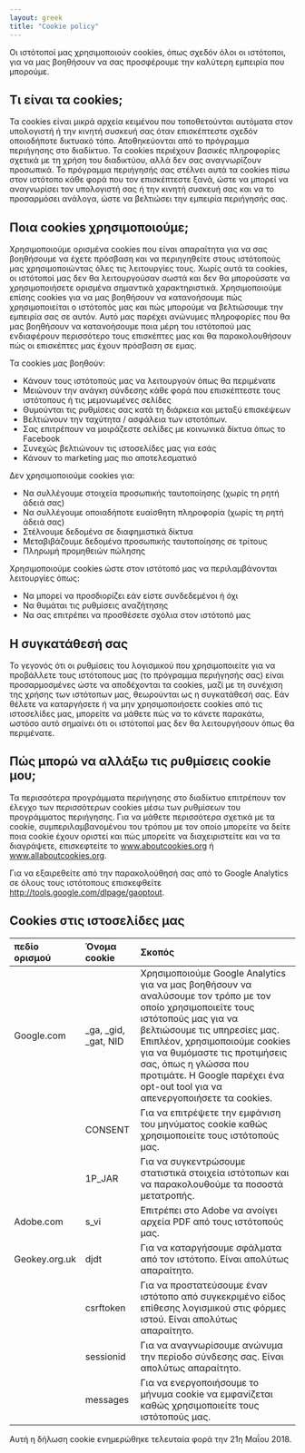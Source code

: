 ```yaml
---
layout: greek
title: "Cookie policy"
---
```


Οι ιστότοποί μας χρησιμοποιούν cookies, όπως σχεδόν όλοι οι ιστότοποι, για να μας βοηθήσουν να σας προσφέρουμε την καλύτερη εμπειρία που μπορούμε.

## Τι είναι τα cookies;

Τα cookies είναι μικρά αρχεία κειμένου που τοποθετούνται αυτόματα στον υπολογιστή ή την κινητή συσκευή σας όταν επισκέπτεστε σχεδόν οποιοδήποτε δικτυακό τόπο. Αποθηκεύονται από το πρόγραμμα περιήγησης στο διαδίκτυο. Τα cookies περιέχουν βασικές πληροφορίες σχετικά με τη χρήση του διαδικτύου, αλλά δεν σας αναγνωρίζουν προσωπικά. Το πρόγραμμα περιήγησής σας στέλνει αυτά τα cookies πίσω στον ιστότοπο κάθε φορά που τον επισκέπτεστε ξανά, ώστε να μπορεί να αναγνωρίσει τον υπολογιστή σας ή την κινητή συσκευή σας και να το προσαρμόσει ανάλογα, ώστε να βελτιώσει την εμπειρία περιήγησής σας.

## Ποια cookies χρησιμοποιούμε;

Χρησιμοποιούμε ορισμένα cookies που είναι απαραίτητα για να σας βοηθήσουμε να έχετε πρόσβαση και να περιηγηθείτε στους ιστότοπούς μας χρησιμοποιώντας όλες τις λειτουργίες τους. Χωρίς αυτά τα cookies, οι ιστότοποί μας δεν θα λειτουργούσαν σωστά και δεν θα μπορούσατε να χρησιμοποιήσετε ορισμένα σημαντικά χαρακτηριστικά. Χρησιμοποιούμε επίσης cookies για να μας βοηθήσουν να κατανοήσουμε πώς χρησιμοποιείται ο ιστότοπός μας και πώς μπορούμε να βελτιώσουμε την εμπειρία σας σε αυτόν. Αυτό μας παρέχει ανώνυμες πληροφορίες που θα μας βοηθήσουν να κατανοήσουμε ποια μέρη του ιστότοπού μας ενδιαφέρουν περισσότερο τους επισκέπτες μας και θα παρακολουθήσουν πώς οι επισκέπτες μας έχουν πρόσβαση σε εμας.

Τα cookies μας βοηθούν:
- Κάνουν τους ιστότοπούς μας να λειτουργούν όπως θα περιμένατε
- Μειώνουν την ανάγκη σύνδεσης κάθε φορά που επισκέπτεστε τους ιστότοπους ή τις μεμονωμένες σελίδες
- Θυμούνται τις ρυθμίσεις σας κατά τη διάρκεια και μεταξύ επισκέψεων
- Βελτιώνουν την ταχύτητα / ασφάλεια των ιστοτόπων.
- Σας επιτρέπουν να μοιράζεστε σελίδες με κοινωνικά δίκτυα όπως το Facebook
- Συνεχώς βελτιώνουν τις ιστοσελίδες μας για εσάς
- Κάνουν το marketing μας πιο αποτελεσματικό

Δεν χρησιμοποιούμε cookies για:
- Να συλλέγουμε στοιχεία προσωπικής ταυτοποίησης (χωρίς τη ρητή άδειά σας)
- Να συλλέγουμε οποιαδήποτε ευαίσθητη πληροφορία (χωρίς τη ρητή άδειά σας)
- Στέλνουμε δεδομένα σε διαφημιστικά δίκτυα
- Μεταβιβάζουμε δεδομένα προσωπικής ταυτοποίησης σε τρίτους
- Πληρωμή προμηθειών πώλησης

Χρησιμοποιούμε cookies ώστε στον ιστότοπό μας να περιλαμβάνονται λειτουργίες όπως:
- Να μπορεί να προσδιορίζει εάν είστε συνδεδεμένοι ή όχι
- Να θυμάται τις ρυθμίσεις αναζήτησης
- Να σας επιτρέπει να προσθέσετε σχόλια στον ιστότοπό μας

## Η συγκατάθεσή σας

Το γεγονός ότι οι ρυθμίσεις του λογισμικού που χρησιμοποιείτε για να προβάλλετε τους ιστότοπους μας (το πρόγραμμα περιήγησής σας) είναι προσαρμοσμένες ώστε να αποδέχονται τα cookies, μαζί με τη συνέχιση της χρήσης των ιστότοπων μας, θεωρούνται ως η συγκατάθεσή σας. Εάν θέλετε να καταργήσετε ή να μην χρησιμοποιήσετε cookies από τις ιστοσελίδες μας, μπορείτε να μάθετε πώς να το κάνετε παρακάτω, ωστόσο αυτό σημαίνει ότι οι ιστότοποί μας δεν θα λειτουργήσουν όπως θα περιμένατε.

## Πώς μπορώ να αλλάξω τις ρυθμίσεις cookie μου;

Τα περισσότερα προγράμματα περιήγησης στο διαδίκτυο επιτρέπουν τον έλεγχο των περισσότερων cookies μέσω των ρυθμίσεων του προγράμματος περιήγησης. Για να μάθετε περισσότερα σχετικά με τα cookie, συμπεριλαμβανομένου του τρόπου με τον οποίο μπορείτε να δείτε ποια cookie έχουν οριστεί και πώς μπορείτε να διαχειριστείτε και να τα διαγράψετε, επισκεφτείτε το www.aboutcookies.org ή www.allaboutcookies.org.

Για να εξαιρεθείτε από την παρακολούθησή σας από το Google Analytics σε όλους τους ιστότοπους επισκεφθείτε http://tools.google.com/dlpage/gaoptout.


## Cookies στις ιστοσελίδες μας

| πεδίο ορισμού | Όνομα cookie | Σκοπός |
| :----- | :---------- | :------ |
| Google.com | \_ga, \_gid, \_gat, NID | Χρησιμοποιούμε Google Analytics για να μας βοηθήσουν να αναλύσουμε τον τρόπο με τον οποίο χρησιμοποιείτε τους ιστότοπούς μας για να βελτιώσουμε τις υπηρεσίες μας. Επιπλέον, χρησιμοποιούμε cookies για να θυμόμαστε τις προτιμήσεις σας, όπως η γλώσσα που προτιμάτε. Η Google παρέχει ένα opt-out tool για να απενεργοποιήσετε τα cookies. |
| | CONSENT | Για να επιτρέψετε την εμφάνιση του μηνύματος cookie καθώς χρησιμοποιείτε τους ιστότοπούς μας. |
| | 1P_JAR | Για να συγκεντρώσουμε στατιστικά στοιχεία ιστότοπων και να παρακολουθούμε τα ποσοστά μετατροπής. |
|Adobe.com | s_vi | Επιτρέπει στο Adobe να ανοίγει αρχεία PDF από τους ιστότοπούς μας. |
| Geokey.org.uk | djdt | Για να καταργήσουμε σφάλματα από τον ιστότοπο. Είναι απολύτως απαραίτητο. |
| | csrftoken | Για να προστατεύσουμε έναν ιστότοπο από συγκεκριμένο είδος επίθεσης λογισμικού στις φόρμες ιστού. Είναι απολύτως απαραίτητο. |
| | sessionid | Για να αναγνωρίσουμε ανώνυμα την περίοδο σύνδεσης σας. Είναι απολύτως απαραίτητο. |
| | messages | Για να ενεργοποιήσουμε το μήνυμα cookie να εμφανίζεται καθώς χρησιμοποιείτε τους ιστότοπούς μας. |

Αυτή η δήλωση cookie ενημερώθηκε τελευταία φορά την 21η Μαΐου 2018.
